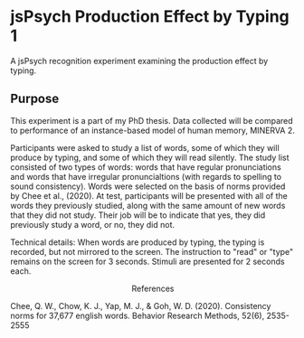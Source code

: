 # jsPsych Production Effect by Typing 1
A jsPsych recognition experiment examining the production effect by typing.

## Purpose

This experiment is a part of my PhD thesis. Data collected will be compared to performance of an instance-based model of human memory, MINERVA 2.

Participants were asked to study a list of words, some of which they will produce by typing, and some of which they will read silently. The study list consisted of two types of words: words that have regular pronunciations and words that have irregular pronuncialtions (with regards to spelling to sound consistency). Words were selected on the basis of norms provided by Chee et al., (2020). At test, participants will be presented with all of the words they previously studied, along with the same amount of new words that they did not study. Their job will be to indicate that yes, they did previously study a word, or no, they did not.

Technical details: When words are produced by typing, the typing is recorded, but not mirrored to the screen. The instruction to "read" or "type" remains on the screen for 3 seconds. Stimuli are presented for 2 seconds each.

<p align="center">References</p>

Chee, Q. W., Chow, K. J., Yap, M. J., & Goh, W. D. (2020). Consistency norms for 37,677 english words. Behavior Research Methods, 52(6), 2535-2555
